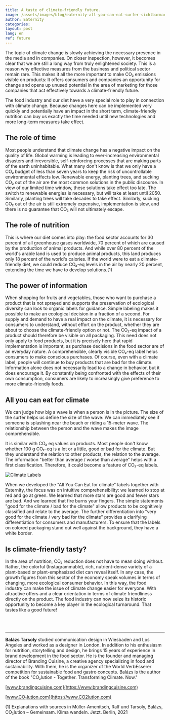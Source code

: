 ```yaml
---
title: A taste of climate-friendly future.
image: /assets/images/blog/eaternity-all-you-can-eat-surfer-sichtbarmachung-co2.jpg
author: Eaternity
categories:
layout: post
lang: en
ref: future
---
```


The topic of climate change is slowly achieving the necessary presence in the media and in companies. On closer inspection, however, it becomes clear that we are still a long way from truly enlightened society. This is a reason why effective measures from the business and political sector remain rare. This makes it all the more important to make CO₂ emissions visible on products: It offers consumers and companies an opportunity for change and opens up unused potential in the area of marketing for those companies that act effectively towards a climate-friendly future. 
 
The food industry and our diet have a very special role to play in connection with climate change. Because changes here can be implemented very quickly and potentially have an impact in the short term, climate-friendly nutrition can buy us exactly the time needed until new technologies and more long-term measures take effect. 
 
## The role of time
Most people understand that climate change has a negative impact on the quality of life. Global warming is leading to ever-increasing environmental disasters and irreversible, self-reinforcing processes that are making parts of the earth uninhabitable. What many don't know is that we only have a CO₂ budget of less than seven years to keep the risk of uncontrollable environmental effects low.
Renewable energy, planting trees, and sucking CO₂ out of the air are the most common solutions in the public discourse. In view of our limited time window, these solutions take effect too late. The switch to renewable energies is necessary, but will take at least until 2050. Similarly, planting trees will take decades to take effect. Similarly, sucking CO₂ out of the air is still extremely expensive, implementation is slow, and there is no guarantee that CO₂ will not ultimately escape.
 
## The role of nutrition
This is where our diet comes into play: the food sector accounts for 30 percent of all greenhouse gases worldwide, 70 percent of which are caused by the production of animal products. And while over 80 percent of the world's arable land is used to produce animal products, this land produces only 18 percent of the world's calories. If the world were to eat a climate-friendly diet, we could reduce CO₂-eq levels in the air by nearly 20 percent, extending the time we have to develop solutions.(1)
 
## The power of information
When shopping for fruits and vegetables, those who want to purchase a product that is not sprayed and supports the preservation of ecological diversity can look to organic labels for guidance. Simple labeling makes it possible to make an ecological decision in a fraction of a second. For supply and demand to have a real impact on the climate, it is necessary for consumers to understand, without effort on the product, whether they are about to choose the climate-friendly option or not. 
The CO₂-eq impact of a product should therefore be visible on all packaging. This need does not only apply to food products, but it is precisely here that rapid implementation is important, as purchase decisions in the food sector are of an everyday nature. A comprehensible, clearly visible CO₂-eq label helps consumers to make conscious purchases. Of course, even with a climate label, people will continue to buy products that are bad for the climate. Information alone does not necessarily lead to a change in behavior, but it does encourage it. By constantly being confronted with the effects of their own consumption, consumers are likely to increasingly give preference to more climate-friendly foods.
 

 
## All you can eat for climate
We can judge how big a wave is when a person is in the picture. The size of the surfer helps us define the size of the wave: We can immediately see if someone is splashing near the beach or riding a 15-meter wave. The relationship between the person and the wave makes the image comprehensible. 

It is similar with CO₂ eq values on products. Most people don't know whether 100 g CO₂-eq is a lot or a little, good or bad for the climate. But they understand the relation to other products, the relation to the average. The information "better than average / worse than average" helps with a first classification. Therefore, it could become a feature of CO₂-eq labels.  

![Climate Labels]({{site.baseurl}}/assets/images/blog/All-You-Can-Eat-20210808-english.png)

When we developed the "All You Can Eat for climate" labels together with Eaternity, the focus was on intuitive comprehensibility: we learned to stop at red and go at green. We learned that more stars are good and fewer stars are bad. And we learned that fire burns your fingers. The simple statements "good for the climate / bad for the climate" allow products to be cognitively classified and relate to the average. The further differentiation into "very good for the climate / very bad for the climate" provides a clarifying differentiation for consumers and manufacturers. To ensure that the labels on colored packaging stand out well against the background, they have a white border.
 
## Is climate-friendly tasty?
In the area of nutrition, CO₂ reduction does not have to mean doing without. Rather, the colorful (Instagrammable), rich, nutrient-dense variety of a plant-based or plant-emphasized diet can reveal itself. In any case, the growth figures from this sector of the economy speak volumes in terms of changing, more ecological consumer behavior. 
In this way, the food industry can make the issue of climate change easier for everyone. With attractive offers and a clear orientation in terms of climate friendliness directly on the product. The food industry can now seize its historic opportunity to become a key player in the ecological turnaround. That tastes like a good future!
 
<br />
<br />

________

 
**Balázs Tarsoly** studied communication design in Wiesbaden and Los Angeles and worked as a designer in London. In addition to his enthusiasm for nutrition, storytelling and design, he brings 15 years of experience in brand development in the food sector. He is the founder and managing director of Branding Cuisine, a creative agency specializing in food and sustainability. With them, he is the organizer of the World VerbEsserer competition for sustainable food and gastro concepts. Balázs is the author of the book "CO₂lution - Together. Transforming Climate. Now."

[www.brandingcuisine.com](https://www.brandingcuisine.com)

[www.CO₂lution.com](https://www.CO2lution.com)


(1) Explanations with sources in Müller-Amenitsch, Ralf und Tarsoly, Balázs, CO₂lution – Gemeinsam. Klima wandeln. Jetzt. Berlin, 2021



